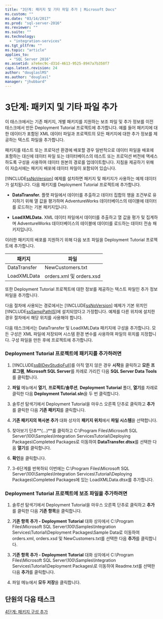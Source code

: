```yaml
---
title: "3단계: 패키지 및 기타 파일 추가 | Microsoft Docs"
ms.custom: ""
ms.date: "03/14/2017"
ms.prod: "sql-server-2016"
ms.reviewer: ""
ms.suite: ""
ms.technology: 
  - "integration-services"
ms.tgt_pltfrm: ""
ms.topic: "article"
applies_to: 
  - "SQL Server 2016"
ms.assetid: a7e6ec9c-d31d-4613-9525-8947a7b358f7
caps.latest.revision: 24
author: "douglaslMS"
ms.author: "douglasl"
manager: "jhubbard"
---
```

# 3단계: 패키지 및 기타 파일 추가
이 태스크에서는 기존 패키지, 개별 패키지를 지원하는 보조 파일 및 추가 정보를 이전 태스크에서 만든 Deployment Tutorial 프로젝트에 추가합니다. 예를 들어 패키지에 대한 데이터가 포함된 XML 데이터 파일과 프로젝트의 모든 패키지에 대한 추가 정보를 제공하는 텍스트 파일을 추가합니다.  
  
패키지를 테스트 또는 프로덕션 환경에 배포할 경우 일반적으로 데이터 파일을 배포에 포함하는 대신에 데이터 파일 또는 데이터베이스의 테스트 또는 프로덕션 버전에 액세스하도록 구성을 사용하여 데이터 원본의 경로를 업데이트합니다. 지침을 제공하기 위해 이 자습서에는 패키지 배포에 데이터 파일이 포함되어 있습니다.  
  
[!INCLUDE[ssNoVersion](../includes/ssnoversion-md.md)] 예제를 설치하면 패키지 및 패키지가 사용하는 예제 데이터가 설치됩니다. 다음 패키지를 Deployment Tutorial 프로젝트에 추가합니다.  
  
-   **DataTransfer.** 플랫 파일에서 데이터를 추출하고 데이터 집합의 행을 조건부로 유지하기 위해 열 값을 평가하며 AdventureWorks 데이터베이스의 테이블에 데이터를 로드하는 기본 패키지입니다.  
  
-   **LoadXMLData.** XML 데이터 파일에서 데이터를 추출하고 열 값을 평가 및 집계하며 AdventureWorks 데이터베이스의 테이블에 데이터를 로드하는 데이터 전송 패키지입니다.  
  
이러한 패키지의 배포를 지원하기 위해 다음 보조 파일을 Deployment Tutorial 프로젝트에 추가합니다.  
  
|패키지|파일|  
|-----------|--------|  
|DataTransfer|NewCustomers.txt|  
|LoadXMLData|orders.xml 및 orders.xsd|  
  
또한 Deployment Tutorial 프로젝트에 대한 정보를 제공하는 텍스트 파일인 추가 정보 파일을 추가합니다.  
  
다음 절차에 사용되는 경로에서는 [!INCLUDE[ssNoVersion](../includes/ssnoversion-md.md)] 예제가 기본 위치인 [!INCLUDE[ssSampPathIS](../includes/sssamppathis-md.md)]에 설치되었다고 가정합니다. 예제를 다른 위치에 설치한 경우 절차에서 해당 위치를 사용해야 합니다.  
  
다음 태스크에서는 DataTransfer 및 LoadXMLData 패키지에 구성을 추가합니다. 모든 구성은 XML 파일에 저장되며 시스템 환경 변수를 사용하여 파일의 위치를 지정합니다. 구성 파일을 만든 후에 프로젝트에 추가합니다.  
  
### Deployment Tutorial 프로젝트에 패키지를 추가하려면  
  
1.  [!INCLUDE[ssBIDevStudioFull](../includes/ssbidevstudiofull-md.md)]를 아직 열지 않은 경우 **시작**을 클릭하고 **모든 프로그램**, **Microsoft SQL Server**를 차례로 가리킨 다음 **SQL Server Data Tools**를 클릭합니다.  
  
2.  **파일** 메뉴에서 **열기**, **프로젝트/솔루션**, **Deployment Tutorial** 폴더, **열기**를 차례로 클릭한 다음 **Deployment Tutorial.sln**을 두 번 클릭합니다.  
  
3.  솔루션 탐색기에서 Deployment Tutorial을 마우스 오른쪽 단추로 클릭하고 **추가**를 클릭한 다음 **기존 패키지**를 클릭합니다.  
  
4.  **기존 패키지의 복사본 추가** 대화 상자의 **패키지 위치**에서 **파일 시스템**을 선택합니다.  
  
5.  찾아보기 단추**(...)**를 클릭하고 C:\Program Files\Microsoft SQL Server\100\Samples\Integration ServicesTutorial\Deploying Packages\Completed Packages로 이동하여 **DataTransfer.dtsx**를 선택한 다음 **열기**를 클릭합니다.  
  
6.  **확인**을 클릭합니다.  
  
7.  3-6단계를 반복하되 이번에는 C:\Program Files\Microsoft SQL Server\100\Samples\Integration Services\Tutorial\Deploying Packages\Completed Packages에 있는 LoadXMLData.dtsx를 추가합니다.  
  
### Deployment Tutorial 프로젝트에 보조 파일을 추가하려면  
  
1.  솔루션 탐색기에서 Deployment Tutorial을 마우스 오른쪽 단추로 클릭하고 **추가**를 클릭한 다음 **기존 항목**을 클릭합니다.  
  
2.  **기존 항목 추가 - Deployment Tutorial** 대화 상자에서 C:\Program Files\Microsoft SQL Server\100\Samples\Integration Services\Tutorial\Deployment Packages\Sample Data로 이동하여 orders.xml, orders.xsd 및 NewCustomers.txt를 선택한 다음 **추가**를 클릭합니다.  
  
3.  **기존 항목 추가 - Deployment Tutorial** 대화 상자에서 C:\Program Files\Microsoft SQL Server\100\Samples\Integration Services\Tutorial\Deployment Packages\\로 이동하여 Readme.txt를 선택한 다음 **추가**를 클릭합니다.  
  
4.  파일 메뉴에서 **모두 저장**을 클릭합니다.  
  
## 단원의 다음 태스크  
[4단계: 패키지 구성 추가](../integration-services/step-4-adding-package-configurations.md)  
  
  
  
